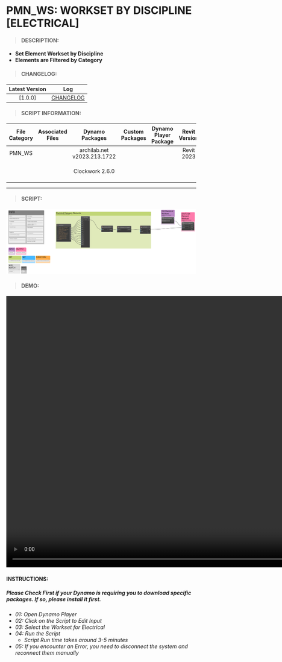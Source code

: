 # PMN_WS: WORKSET BY DISCIPLINE [ELECTRICAL]

> #### DESCRIPTION: 
- **Set Element Workset by Discipline**
- **Elements are Filtered by Category**

> #### CHANGELOG:

| Latest Version | Log |
| :-------: | :----: | 
|[1.0.0] | [CHANGELOG](/_scripts/_project/279_PLESMANLAAN/WORKSET/changelog/PMN_WS_SetWSbyCategory_Elec.md) |

> #### SCRIPT INFORMATION: 

| File Category | Associated Files | Dynamo Packages | Custom Packages | Dynamo Player Package | Revit Version | Author | Reviewed By | File Name & Location | 
| :-------: | :----: | :---: | :---: | :---: | :---: | :---: | :---: | :--: |
| PMN_WS |  | archilab.net v2023.213.1722 |  |  | Revit 2023 | Abjeet Singh | | PMN_WS_SetWSbyCategory_Elec V1.0.0 |
|           |  | Clockwork 2.6.0 |                 |                    | | | | (https://bimcapcom.sharepoint.com/:u:/s/BCP-Main/EWN0FLnQp3lGt9nHad51K-cBNWJxLFx-z1fAb7bvkeKsag?e=ColMOb) |

----------------------------------------------------------------
> #### SCRIPT: 
<img src="./_scripts/_project/279_PLESMANLAAN/WORKSET/images/PMN_WS_SetWSbyCategory_Elec.png">
</details>

> #### DEMO: 

<video width="1280" height="720" controls>
 <source src="./_scripts/_project/279_PLESMANLAAN/WORKSET/demo/PMN_WS_SetWSbyCategory_Elec.mp4" type="video/mp4">
</video>

#### INSTRUCTIONS: 
##### Please Check First if your Dynamo is requiring you to download specific packages. If so, please install it first.

- *01: Open Dynamo Player*
- *02: Click on the Script to Edit Input*
- *03: Select the Workset for Electrical*
- *04: Run the Script*
    - *Script Run time takes around 3-5 minutes*
- *05: If you encounter an Error, you need to disconnect the system and reconnect them manually*